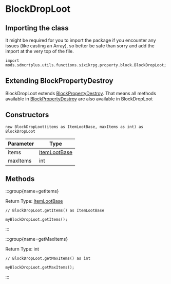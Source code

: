 # BlockDropLoot

## Importing the class

It might be required for you to import the package if you encounter any issues (like casting an Array), so better be safe than sorry and add the import at the very top of the file.
```zenscript
import mods.sdmcrtplus.utils.functions.sixikrpg.property.block.BlockDropLoot;
```


## Extending BlockPropertyDestroy

BlockDropLoot extends [BlockPropertyDestroy](/mods/sdmcrtplus/utils/functions/sixikrpg/property/block/destroy/BlockPropertyDestroy). That means all methods available in [BlockPropertyDestroy](/mods/sdmcrtplus/utils/functions/sixikrpg/property/block/destroy/BlockPropertyDestroy) are also available in BlockDropLoot

## Constructors


```zenscript
new BlockDropLoot(items as ItemLootBase, maxItems as int) as BlockDropLoot
```
| Parameter |                                         Type                                         |
|-----------|--------------------------------------------------------------------------------------|
| items     | [ItemLootBase](/mods/sdmcrtplus/utils/functions/sixikrpg/property/loot/ItemLootBase) |
| maxItems  | int                                                                                  |



## Methods

:::group{name=getItems}

Return Type: [ItemLootBase](/mods/sdmcrtplus/utils/functions/sixikrpg/property/loot/ItemLootBase)

```zenscript
// BlockDropLoot.getItems() as ItemLootBase

myBlockDropLoot.getItems();
```

:::

:::group{name=getMaxItems}

Return Type: int

```zenscript
// BlockDropLoot.getMaxItems() as int

myBlockDropLoot.getMaxItems();
```

:::


